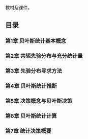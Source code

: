 教材及课件。

## 目录
### 第1章 贝叶斯统计基本概念
### 第2章 共轭先验分布与充分统计量
### 第3章 先验分布寻求方法
### 第4章 贝叶斯统计推断
### 第5章 决策概念与贝叶斯决策
### 第6章 贝叶斯统计计算
### 第7章 统计决策概要
